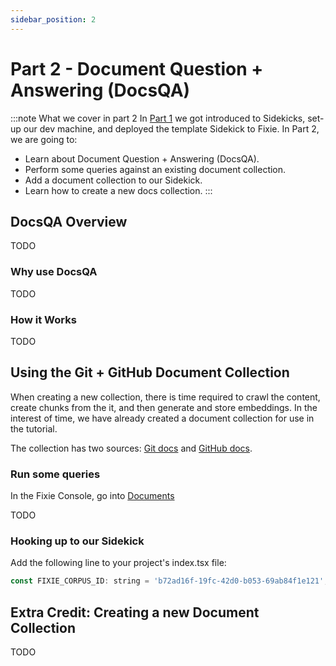 ```yaml
---
sidebar_position: 2
---
```


# Part 2 - Document Question + Answering (DocsQA)

:::note What we cover in part 2
In [Part 1](./part1-intro) we got introduced to Sidekicks, set-up our dev machine, and deployed the template Sidekick to Fixie. In Part 2, we are going to:

- Learn about Document Question + Answering (DocsQA).
- Perform some queries against an existing document collection.
- Add a document collection to our Sidekick.
- Learn how to create a new docs collection.
  :::

## DocsQA Overview

TODO

### Why use DocsQA

TODO

### How it Works

TODO

## Using the Git + GitHub Document Collection

When creating a new collection, there is time required to crawl the content, create chunks from the it, and then generate and store embeddings. In the interest of time, we have already created a document collection for use in the tutorial.

The collection has two sources: [Git docs](https://git-scm.com/doc) and [GitHub docs](https://docs.github.com/en).

### Run some queries

In the Fixie Console, go into [Documents](TODO)

TODO

### Hooking up to our Sidekick

Add the following line to your project's index.tsx file:

```jsx
const FIXIE_CORPUS_ID: string = 'b72ad16f-19fc-42d0-b053-69ab84f1e121';
```

## Extra Credit: Creating a new Document Collection

TODO
